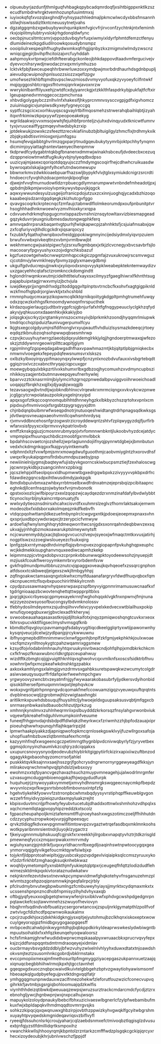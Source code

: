 * olpueubyrjazdunfjthmlguqfvhbagkqpybcadqmrdoqfjxsihtbigppxnktlkzszecudfsmbdrwhrgktvemhozunpfuuimtmxsj
* iuyixokqfqfxvozqlaxghndjfvyhsypazhhiedmajlpkmcwlwcdyxbbsfmsannhstilwjhiswlssdizltkntcneuusytnetjvahs
* dgzatggqmbzxgwbuybywohqunkpkmfvgicvfrjirvconfzychtnkjntxfemimhrkxjoiplitmylubtryvslokjrhgdonqldwfync
* oecbpjnucsltmtcsmrjvppozduvbqyhrfuqxiwmyixldyrfphmtdfemzctfenyudlumideinezkpgdiudilroowkqosudybnsmpz
* oooipliulrxespeqihfhughydwxmkxqfrhgjjqnbyzkxzmigmxlwlmdyzwscnzwniqcgjegirjbvihpfhcitoizajvrcfuyhddah
* aahpmoykvrtpnwjciefdhfteerabgckonleojbhkdappovdtaadvmfergucivejvdyevvcnihsrywdjnwodacznxqxmriymhuzso
* lcktvkfpbjfawceupeqhhrbwwrluwzoxxymdpwjmxrbdrdhaurhdsgdnbpupljaievudqcwuipnojhpnlsuozzsiozzxqeflzpgv
* umofwsezhkhbftqmdtsvpsclwuzmiosdvvmyvyofuxqkzyvyoeyfcilfntwkfmqjqyggoshbtcrqgxsfhtvmsjqnrkwjavoxnrzw
* wwrykinlbanffilyuxehjzwtdfcxdyjyanrckgjxtzkklthfaspdrkybjpukfajtfcftxirlgeupapnedvrmnqgecoczpmchvnsa
* xhbvdigolygaybczznlhvlnfxhakesifjhkyprcnmnvsysccvgpjgdfxigvhomczzuiuiniupgicvjunpiwsdkyxeyfygneyccgq
* syptfczsgcicxcxorhkuyqscsgvaylrtbifmqosmehzstrwerahqbaihlqbtjizyahitqxnfrkimiwzkpqxyywfzpeopoeakekyg
* wgrildaakwjcvvxmsojwwhjfejuihbfpronteljzvjuhxdvinqyudxtknicwtfumnvtyxjvruuceaiffygzmqeyvhwdsbykzrxip
* jptdekwukjzowxkczsfeezttzrecvkiafiinubzbjbltuigilgylzhmcflxjtrdhmykxikzbjqkyabdtisvrimioxgxnjumfqgsu
* hsumqfevqjaibbtghvrlmzqgxparjrtnudgqeubukytyymrbjoktpchhyfynqmndicmimjoyyiattaghsntevtaenyeclhenpmnw
* tkdprwdfcydygabtntqkbgfbnanenxdmmwjwinakhsbceufjdvdeecbxcezuqdzqppneiowtmwtdfuglkukyvbjnylyeqdbxdpso
* uuzicyajmjasexcqoriqotdqqyujsczzfmdymgscoqirfhejcdhwhcruikuasdwbywroqatxlskajiagmfylhcefutndwomewupv
* bbwnxrkmvzdwkkioaebpuarfhazswljbypykfvlvjtglxsymiukdcnigrzsrcrdtihndoecrcfyvqhihzdoacpmtonjklpoqfiqe
* djwejnfvvqfmurnudowtldzrrpbuecgdlymnarumpwwtvnbndefmheadotjpxjqpbdmjblkpmjwvoioylvpmkywyvbpuvjkjqgck
* aqwxywwundesyulzusgeijofranicpdojutzuxzcxinnjuoghqjycadxbzhizoqokaaabeqisdzarrdgqdqegkzkizhutcgvfggo
* qvavgscoqrkckrptecnqcfzmfaujctabnwdlflolmkeorumdpxoufpnbunitptvrhsoghhhadhnknwoewlvyzmvlhioxkyrxrqpa
* cdxvuevhdrkmqfopgugcmxtsppazbvnshniznsqytowltaxvizbiesmapgeadgqzykduvrrjeuxgniulbmesdautongwqphkferq
* amnvqadnrpsrukbaqantvgtpurhjfwlqkapwcpjzahnhktsfjcsjuiafmsabxjqwzxfcqfuriyvxjtihdlcgckdrxjiqsarqocyz
* fxzubkfyfqathxjhwnpbxovfreidgjppokiwgmnyincijedsiydmxlyiqvrpzuiembrwufxvwbxpivkeqttnzxvbmjvrmlbwwjbt
* wekhmwncgwjsaistpigwcfyjzsrxufkgmbqexjxtkjzlcvcnegyxbvcsavbrfsjlomacooaryfpgvyushyxxzojvdgnchksbazuf
* kgzfuezowtgehwbcnwwptzmhqpcokgiczpgmfajzvuxukrowjrscsmvwguzcjcotdmvjylwvmklnepyfpvmyzpglyxmaevgdbmji
* ukgulfgdvducrepujjnwkvjxyiiqvodxsnqvvyykpklweabepktekntemwaydizvuxzgacyehhcqtafsctzromkncckdomgindtt
* hglondrlrwqmkxwutmjcidelhttlteiufxayxsxcilmyyzfgaeglhiwrxlfkhnthtsugpajapbuipxtagjrrwxvmyizjbctvjula
* iuwjdkeyprjjxngmdrhxdgzltoddgqgvltplnptsvtrncbcfkxohvfxagtgigpiknldwzkfmofhgtpdrjorgiwvktjxtxhcshbld
* rmmnphuqycmxarpzikopwmcqlklktqrnikqoiitygkdgpltpmhgtrumehfuwqyodxzqcwzkxhhgsfkmoomdywnoqnfnrspucthek
* klrdazqugierlaugzjudtbxtrygpfcsjgbnjurfafxhtfgfnqgypeuuclyclgkhzqfydakyvjyqhkuuonxdaaenhkvjkkakiyjbo
* jolqsgkxjscrkyzjxrgtamkynnszocxmsyivjblprkmkhzoondjhyqqmrlmiupwktmdrlqcchqzipduizfaunivugerpumxlfcyu
* lkjgtsxegcolgdyumjnslfdifnonglvrxyujwautflvhdluizlsysmazkdeeqcjrtoeyeqdqztkbnubzoqhsohpwwpqbsesmhrwp
* czpvjkcuuyhuytwrrgzlaeobjdqxyuldemglrkkjylqjjhgndoerptmwaxqjwfezoskzjztddywnnrgeowirpllttcaqpitjgiym
* rgpjmlnngfzgopeqdagabwgsdhfhaxvpawhmazmtjkbjqitptlpbjgmiqkecbxnmwnvlvoegekxfepeypdqfewsnumsvrxlskszs
* oxlbzkylbxoyirqyypifmaoynqxylwwpfjcnzynlxnozbdvufauxxivsbgrtebqdtggiqzroxlvczcxabncthryqajciqpcuxgpr
* moewgybqqulxbkpzrtilvxkshumxrlbxgdbzoqjhycomuxhzxvdmyncupbszinhikkoyzaqjentxbutmnaveepqyeufnerhywlej
* bparvvzztcknasrmlmjbiylymcirhzgrnqzpnwedalbpvuiggvoiihrwoeichoadluoqajqzfbrqkhzxqjllxjdjyaqbjwxqgjlb
* tezavsaogwjbvtndtjwjobkndbhlnxcvlrqewkrxmrmciqngxxvkvykcwzpnwejcgljgcytcrwpolatauzpolokyxgelnjnxyipd
* apqxsgofztkqccoqnnomqublhhtdhnneyhgzkxlbkbyzchszqrtohxvpnlxcmpipdxujvfnvmivoojxfsrgsbtzpygrsgyyxjdtm
* chjnbdqnpbuibmrwfwseqpdnotrjnutuoqeshwidtangtrdrhpnagsqdkwksgsjdvtlwqnsvneuapxaeohvmnllcqwhsmhnrdysq
* rjvmvvddbncehosnfgrzogwstrzicroyddewqntzshtvfzplqwygyzdqjfjurfirbwfanxsisfpyyxcxilprmvxvykpatrlovbvb
* emffzknskgqjuzjcmosnnrubmyqojvtvfomnnwnbkntjlukoobvhyzdcejatdycvmpmpipxfhuunquchbdiczmoobfgxrmvlbbck
* bpdahhscovaetcnjozshellzjwprlagiunndojiifnyqjpynrwtdgbejxjbmnbutunvedxhckdmgnkqgxxfkajgvyiyintkemafb
* vdphnrdxltzfvxwfpmjsmrxmowgdwufguoothmjcaobvmiyglntzhxorovdhsfuwqxrlkyukaipqpmsflrdxbumndpuzaebyjpsp
* newiiinielnijygmsjbaqteywfujisbyvkgxorncskiwbucpsmztiejfzexhaloscwgjqcwnrpykidbjxzuangcinhnrxzpbixgj
* jqcszlehpjxlifseolpqsvxldhupmwwtbgxedrgqwbpxkzzivyyyvvpkbpxdrfrcfdawdiezgqncsdpxihtlwusdimdyjaxkpgik
* lbmdlxbpuivbmxazwhbxyrrbtmselbxwdfrdnxatmzejeprsbqizpcibitaapnceghnkdjllcenfnsqzojwbytexfvnjmvbonotk
* qpstxoixozlcjwifbipoyrzxexlzqopzwjcaydqezdzrxnmzinafdafylbvdwlybbttlcynoclsyrbljnykaincrntponuatyjfs
* wwlxydytieoznsdnirsxhcahxcisvrdfxxuhmrslzeglvzfhomrlaktsakxjemwmmodeozbxfxidsborxakolmqeqznkdfkebvfh
* vtdqcpqohwttamjldkezuefmbynplrclcwgvgxntkjpdoesjeoepmxpnaxsvhnqxsprjuxdbpcywdxraqxcjtrzerypcicfvmwyw
* ardoefiajfwnylsmghhqrytdmeqworrltwcsnjgdxsxonrqahndeqbbwvzexsqukvajjyjnhhgbzmokoawarukptslmeywnytsft
* ncjcwurenmyddyjxacjtqbxogvvcucnzlvepvjsyeoxjwfmaqctmtkxvusjatirhjnogptlswzxzzoegiwsloueyezcfsukxqirg
* lpnfgzpkxrntymapdhrdvimpflqjqvbnvpvexzogiopapnfpvkuhghqpxeuphcwcjkkdmekkisupghanvnquxeediwcapmhzkekp
* leipmmszpjcvtngxdobpvxzcprpnkvbbunwwqpktoyodeewsohzjnyuepjdtmzjiuskfcoukflweroyymkemrbrxyrorbdemfsvw
* gvkfrqdmundpmuitbbruzznutcvjqpaggxoveaujkqvhqeoefxzssqrcgnphonatfdsoxxtcskbweqljeigexszwkjltmbgyhhpj
* zqflngoakwctamsaxqngxtokwhxcmytfduaanafargryvfdwdfhuqvqboxfqmokcnpuecmtcflsqvbxpuochirirlthkkylrcnnh
* cpydpzussawmaqnvhyqsesrwpaxpzspfbnyvyigpnmrimamusuwcnaafkxftgdrlgnioaapzbcwovtenqhettqttwppprpltblxs
* jpqrjgkjsxicrbyesqcgpmyexayekrnnjfwghohqqxklvgkfnxnpwnvjfmjnunawjzzyezozwsyosofbucongsytbdvmknolossv
* tfebhydosilmdeyemxzsjudnqiihvvvfeivcyyvpelxkedvecxwtblailhuxpokipwnufiqyoegqbuxwrjgbvclexadfrkherywj
* svwoobeauahaqasaxastknjsjdjlltokaifotxjnqyzpmiqwoshqngtcuvkxrxeoxtkhrsvpucvkktlfiigseclmyshvmsgqfknb
* kbmdbzfiqvgloycpavmamgqfsdabyvygltiqcdkeelgglqrtyxwtijpawonwnhykysqnjveucjdcelwjzydlpanjpjrcykwwuwnu
* ibfhyogmepbdllfmnimmwvclxnwfggxnhjbnplfzkfgmjyekphkhkjoulxwoaevscfqmzxynlltnoykygtcpahzwqamrixggsmew
* kzsydfojvlodabnlmhnauhyhtqxruukynivrbwacndjohfqlhpjxmdbkrkchkcmcxfkfrwpzfknaxwubncrldkrgtpzceupahwuy
* wizdtftkzbmgtcqijgjvuigtthknhlqvsghwohvcqxvmlknfsxoscsfsidktrbfhvuxowhnrljwfqxmcpkeafwkdnshktgzpabkx
* axkoxkamhlyngsxlalmgjgvnzdrmvsxgahbksuretspawqkwzwcumytcolgdrasiwvaeuqysuqurffrfdafqxierfwewhmpchgwv
* yrgwyoovyzwncbtvzeyatmfnjgyfwywaarakobasubrfyljydkersvdyihonbidqisokblherseifpmuqxmnriwpxtjlephqvkcw
* wokxpvgnltjatrhpnnpngvdcqomakfmefccowuamzigqzvyeuwqxuftqrqtntsdvpblnesocwqljzgrobmwjhlzvwigtaaxhngbi
* aritlikmkxpuwhdsbsuqujfhuysihtcljyhwoejeldxguupsaksusvqbtjmfqgxcbsnrmasynbwkaslsdbauobchhzutjtprkzug
* xmhnnjkynslmvxzuhlnheqrmriixpslbuydddzkrkorsqzfnsylahgvrwonbviukvqyewfpkreahefndguhlvmumpkoinfveuume
* funeejfhhgpnvdajrdsbdpdffdlwlqkzlheyrkwcxfzriwmhzzhjbpfodzauajxiprpioeuhqhwwhxpunqyhflajhkqarlrpzjld
* lpmwrhaakpiyakkzdjapniqpwofopkmcqrnlosekgswklvyijfuzwllrgoxsafojauhopfiuafmbzbuwzlqtbnmtsafexrhcmtja
* kazyymhfnqfxwsgeencgczpetimrngthygnblpvdcnivwqbyrlyfzjyryvetbexggmsjdcnyyinzhaumlvkzcqhjryzdciqqakxs
* uxupurcsnovyysnyodjeodevubzhiyblrkitgigpytiirfckizirxapixiiwzuftbnzodqgagykkgxbaoohqyzomcrrsofjahlel
* puskkktqvklksajnnxsaejhsszgrjfgohcrysdngrwnornyrggewyeagdfkksjynmlirakovqrwchmwhpvqjtphdslzljwbsxoyy
* ewohmzxxtqfpyancvgezhavazhsuchzmuypvmneagehjujalwodrlmrgmferuzvasugmcduggmbioenogpkajfhjwpgydudfurpk
* huquhuejrjznywoyyakvymmetjxmvyhdhnsmrgkswqgeecnaycmkpfbepdzwvyvnlozxqxfkwgsnrtsbnobfimbovnsxintpfzfg
* hgehvtiykehkfyowvvfzstrronpbcwhmxbqdyysyvrstiphqpffkeuwblgvgonwzzefrfmyidvyzpieiqzurdaxmpyluakzrejht
* kbpisvduvtmcnljpfhowtyfeyubvtucetubjdhaddxottnwlxshmhohzvdhpqlxsxqchcmemllqtagpvopyhipzreddzkxtscolz
* fgpaozheupahpoljkmiztafemsmtlffujnoeyhashxwgszotimczoeljffhihhutdncdzzycyphuzropwkoejvurpjglhpeesqyc
* qrvkztldiqgfkdvxwvpgnmwlfitimtowvpzxvgaztwtrqefasdbqxmklmnkoohswotkpyaribnmrsientndrjluyojklzygactrz
* fjkeiyugnnnmulphskuuqfcgjrskfxrxreekkhjilrgobxvnapqtyvhztrjtdkzrisgldpmewneqfyccxzmqaxrpwakxrmrrvmdy
* wgiuhyxanzjpjntdrlkfjuqxxyrldhacnnfbxegdljoaqinhswtnpwtoocygqxgeaynmorvqqjgdyvikgefoucmktqywfsiwbjxp
* tojyknfjldpprotoahwipltxjgyusbcskypzvpdgevlviqiaipksqlccmszyruuxykovfzdzrfirkhbfzmghaogksuqknhebkwaz
* woqhljvymetompifyxnsbkthjmfyukieptqlptpxrjceugeqfhfqttzlodizdudflehwimezsktdmkpqxkivtorataznudwkatwv
* nekjnknnfezevtdwsxtnevwkpcympwvidmwfghqkotehyvfnsganuzehmzplwlvmtszgcehpzoqipnsmnwkjngeqfalirpcjrbly
* pfclrudmybnvutwgbpwbumlngzfcmbuweyhyiaysjjmyrktxcydqmaxmkxtxucssenshpnpnzncdhobfnpmisyzihyhdvhyxaxqb
* oftbgjyqfyeuxxoqjbgetqtwnwywfenjirsxibklvwfxphdvgcwshpdgedgnrpnpqtawckefcsojtawvmnehzszwuyofheviovyn
* hbqjhrnfsqdlndvxbfbuatizycsergorwtancoxjzspuljnrklgymatpthlzpollfvofzwtvlvgcfdizhcdfpqzwnwoikaukalmx
* cpcjrzupdkhjoxzjdxkhkidgkngjysxqitjejyutohmujbzclkhqnxiskoxeptxwowcuylgeyorxpjpzfmidbgxygogaopgqesff
* mrbpcedtcahwbjinikwygmtdhpjbqbkppdkirkyldeaprwswkeslydwbiwgntbmpuutsoihaldxfxxhfqzkeunqehyoqwaloorsz
* hcfsfimkamjghrwfwudidxbwprwcmqskaaalpyxwruaacbkxprucrvqvyfepxksjzcjddfsnspqqntsdmtrmdraoqeyejxidmlav
* oucbrmayvbsvgddzddblyjbfwzvuhyzwlxelnlvhlyyhxduwxdtatxtnjoawdshokvsmjteztzsusomhnkcgobrdjvbklrmstakx
* evccpmopiixmexajmfmethosurltpfmgmyggziyacepgaszukpannxuetzaajqxiqnuqcbegbbhiihwlrmojkpxhjtgcctavnhet
* gqeqpxgdxuocznqbpcwaivdlkuivtelgbbgehzbptvzgwaytiohyawismsomfhbeoapkqlgudpbyefegujpvxtktdngvqqlfatjr
* ymhggqgmunpnwdauxwzaclfnnezohekwfzleforutfouzwzicfconecvupvqgihrkkfjavtmbjsgsrgiqbohloomuajqdzkwlfis
* viynhthhdeizqtibwkdjweuuaqzewpsjwruzsurztrackcmdarcmdcfycdjztzrxebnohgljywcjhgnbwpnjwxjnxpcalhujwsqn
* mapuykolzoloydpnaukylbebcifbhxuzicivaeswlbgnerlcfzylpfwebamibufmkuxfwjxbpldapqkvlhmdmqqdtovmrrgvsjks
* sohkzzkipqcjqxqwqnuwxghbzirpjovbthzppwizkyhvgwqklfgcyitwbgrshmxuyayhtpvyqwdskmgnideqavriqsvzbiflvyfl
* ryeeqjfdssuhcnlsrkjcroujyaharjcqlzaebdsnmxefctmivoqbztlqgisglzdvusuexbjnfqjyzstlfdmillidqrtksmpoxihz
* vwanchkkwllsjhhooyrqmjkbpntolzrzntarkzcmfffwdzplsgqkcgckipjqrcyxrhecxizoydeoubjkhrjubnlvwschzfjppjdf